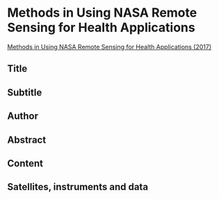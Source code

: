 
# Methods in Using NASA Remote Sensing for Health Applications

[Methods in Using NASA Remote Sensing for Health Applications (2017)](https://appliedsciences.nasa.gov/join-mission/training/english/arset-methods-using-nasa-remote-sensing-health-applications)


## Title

## Subtitle

## Author

## Abstract

## Content

## Satellites, instruments and data

